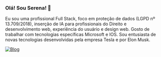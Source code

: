 ### Olá! Sou Serena! 🧠 
Eu sou uma profissional Full Stack,
foco em proteção de dados (LGPD nº 13.709/2018), inserção de IA para profissionais do Direito e desenvolvimento web, experiência do usuário e design web. 
Gosto de trabalhar com tecnologias específicas Microsoft e IOS. Sou entusiasta de novas tecnologias desenvolvidas pela empresa Tesla e por Elon Musk.

[![Blog](https://img.shields.io/badge/YouTube-FF0000?style=for-the-badge&logo=youtube&logoColor=white)](https://www.youtube.com/@DevSerena)
